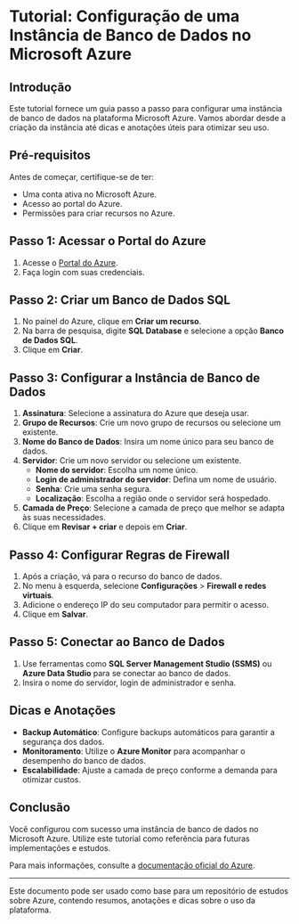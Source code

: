
# Tutorial: Configuração de uma Instância de Banco de Dados no Microsoft Azure

## Introdução

Este tutorial fornece um guia passo a passo para configurar uma instância de banco de dados na plataforma Microsoft Azure. Vamos abordar desde a criação da instância até dicas e anotações úteis para otimizar seu uso.

## Pré-requisitos

Antes de começar, certifique-se de ter:
- Uma conta ativa no Microsoft Azure.
- Acesso ao portal do Azure.
- Permissões para criar recursos no Azure.

## Passo 1: Acessar o Portal do Azure

1. Acesse o [Portal do Azure](https://portal.azure.com).
2. Faça login com suas credenciais.

## Passo 2: Criar um Banco de Dados SQL

1. No painel do Azure, clique em **Criar um recurso**.
2. Na barra de pesquisa, digite **SQL Database** e selecione a opção **Banco de Dados SQL**.
3. Clique em **Criar**.

## Passo 3: Configurar a Instância de Banco de Dados

1. **Assinatura**: Selecione a assinatura do Azure que deseja usar.
2. **Grupo de Recursos**: Crie um novo grupo de recursos ou selecione um existente.
3. **Nome do Banco de Dados**: Insira um nome único para seu banco de dados.
4. **Servidor**: Crie um novo servidor ou selecione um existente.
   - **Nome do servidor**: Escolha um nome único.
   - **Login de administrador do servidor**: Defina um nome de usuário.
   - **Senha**: Crie uma senha segura.
   - **Localização**: Escolha a região onde o servidor será hospedado.
5. **Camada de Preço**: Selecione a camada de preço que melhor se adapta às suas necessidades.
6. Clique em **Revisar + criar** e depois em **Criar**.

## Passo 4: Configurar Regras de Firewall

1. Após a criação, vá para o recurso do banco de dados.
2. No menu à esquerda, selecione **Configurações** > **Firewall e redes virtuais**.
3. Adicione o endereço IP do seu computador para permitir o acesso.
4. Clique em **Salvar**.

## Passo 5: Conectar ao Banco de Dados

1. Use ferramentas como **SQL Server Management Studio (SSMS)** ou **Azure Data Studio** para se conectar ao banco de dados.
2. Insira o nome do servidor, login de administrador e senha.

## Dicas e Anotações

- **Backup Automático**: Configure backups automáticos para garantir a segurança dos dados.
- **Monitoramento**: Utilize o **Azure Monitor** para acompanhar o desempenho do banco de dados.
- **Escalabilidade**: Ajuste a camada de preço conforme a demanda para otimizar custos.

## Conclusão

Você configurou com sucesso uma instância de banco de dados no Microsoft Azure. Utilize este tutorial como referência para futuras implementações e estudos.

Para mais informações, consulte a [documentação oficial do Azure](https://docs.microsoft.com/azure/sql-database/).

---

Este documento pode ser usado como base para um repositório de estudos sobre Azure, contendo resumos, anotações e dicas sobre o uso da plataforma.
